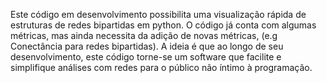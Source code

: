 Este código em desenvolvimento possibilita uma visualização rápida de estruturas de redes bipartidas em python. O código já conta com algumas métricas, mas ainda necessita da adição de novas métricas, (e.g Conectância para redes bipartidas). A ideia é que ao longo de seu desenvolvimento, este código torne-se um software que facilite e simplifique análises com redes para o público não íntimo à programação.
